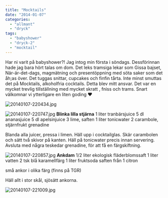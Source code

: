 ```yaml
---
title: "Mocktails"
date: "2014-01-07"
categories: 
  - "allmant"
  - "dryck"
tags: 
  - "babyshower"
  - "dryck-2"
  - "mocktail"
---
```


Har ni varit på babyshower?! Jag intog min första i söndags. Dessförinnan hade jag bara hört talas om dom. Det leks tramsiga lekar som Gissa bajset, När-är-det-dags, magmätning och presentöppning med söta saker som det åh;as över. Det tuggas snittar, cupcakes och finfin tårta. Inte minst smuttas det på Mocktails, alkoholfria cocktails. Detta blev mitt ansvar. Det var en mycket trevlig tillställning med mycket skratt , fniss och trams. Snart välkomnar vi ytterligare en liten goding ❤  
  
![20140107-220434.jpg](/static/img/20140107-220434.jpg)  
  
![20140107-220747.jpg](/static/img/20140107-220747.jpg) **Blinka lilla stjärna** 1 liter tranbärsjuice 5 dl ananasjuice 5 dl apelsinjuice 3 lime, saften 1 liter tonicwater 2 carambole, stjärnfrukt grenadine

Blanda alla juicer, pressa i limen. Häll upp i cocktailglas. Skär carambolen och sätt två skivor på kanten. Häll på tonicwater precis innan servering. Avsluta med några teskedar grenadine, för att få en färgskiftning.  
  
![20140107-220857.jpg](/static/img/20140107-220857.jpg) **Ankdam** 1/2 liter ekologisk fläderblomssaft 1 liter vatten 2 tsk blå karamellfärg 1 liter fruktsoda saften från 1 citron

små ankor i olika färg (finns på TGR)

Häll allt i stor skål, sjösätt ankorna.  
  
![20140107-221009.jpg](/static/img/20140107-221009.jpg)
